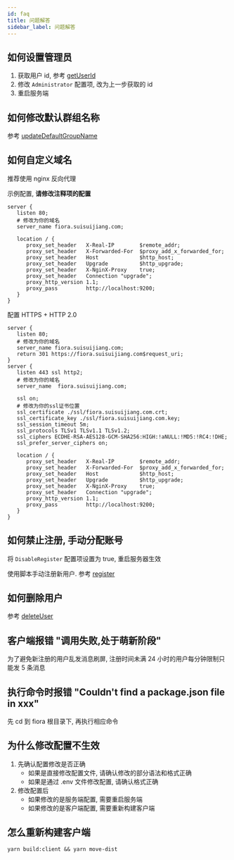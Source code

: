 ```yaml
---
id: faq
title: 问题解答
sidebar_label: 问题解答
---
```


## 如何设置管理员

1. 获取用户 id, 参考 [getUserId](/docs/script#getuserid)
2. 修改 `Administrator` 配置项, 改为上一步获取的 id
3. 重启服务端

## 如何修改默认群组名称

参考 [updateDefaultGroupName](/docs/script#updatedefaultgroupname)

##  如何自定义域名

推荐使用 nginx 反向代理

示例配置, **请修改注释项的配置**

```
server {
   listen 80;
   # 修改为你的域名
   server_name fiora.suisuijiang.com;

   location / {
      proxy_set_header   X-Real-IP        $remote_addr;
      proxy_set_header   X-Forwarded-For  $proxy_add_x_forwarded_for;
      proxy_set_header   Host             $http_host;
      proxy_set_header   Upgrade          $http_upgrade;
      proxy_set_header   X-NginX-Proxy    true;
      proxy_set_header   Connection "upgrade";
      proxy_http_version 1.1;
      proxy_pass         http://localhost:9200;
   }
}
```

配置 HTTPS + HTTP 2.0

```
server {
   listen 80;
   # 修改为你的域名
   server_name fiora.suisuijiang.com;
   return 301 https://fiora.suisuijiang.com$request_uri;
}
server {
   listen 443 ssl http2;
   # 修改为你的域名
   server_name  fiora.suisuijiang.com;

   ssl on;
   # 修改为你的ssl证书位置
   ssl_certificate ./ssl/fiora.suisuijiang.com.crt;
   ssl_certificate_key ./ssl/fiora.suisuijiang.com.key;
   ssl_session_timeout 5m;
   ssl_protocols TLSv1 TLSv1.1 TLSv1.2;
   ssl_ciphers ECDHE-RSA-AES128-GCM-SHA256:HIGH:!aNULL:!MD5:!RC4:!DHE;
   ssl_prefer_server_ciphers on;

   location / {
      proxy_set_header   X-Real-IP        $remote_addr;
      proxy_set_header   X-Forwarded-For  $proxy_add_x_forwarded_for;
      proxy_set_header   Host             $http_host;
      proxy_set_header   Upgrade          $http_upgrade;
      proxy_set_header   X-NginX-Proxy    true;
      proxy_set_header   Connection "upgrade";
      proxy_http_version 1.1;
      proxy_pass         http://localhost:9200;
   }
}
```

## 如何禁止注册, 手动分配账号

将 `DisableRegister` 配置项设置为 true, 重启服务器生效

使用脚本手动注册新用户. 参考 [register](/docs/script#register)

##  如何删除用户

参考 [deleteUser](/docs/script#deleteuser)

## 客户端报错 "调用失败,处于萌新阶段"

为了避免新注册的用户乱发消息刷屏, 注册时间未满 24 小时的用户每分钟限制只能发 5 条消息

## 执行命令时报错 "Couldn't find a package.json file in xxx"

先 cd 到 fiora 根目录下, 再执行相应命令

## 为什么修改配置不生效

1. 先确认配置修改是否正确
   - 如果是直接修改配置文件, 请确认修改的部分语法和格式正确
   - 如果是通过 .env 文件修改配置, 请确认格式正确
2. 修改配置后
   - 如果修改的是服务端配置, 需要重启服务端
   - 如果修改的是客户端配置, 需要重新构建客户端

## 怎么重新构建客户端

`yarn build:client && yarn move-dist`